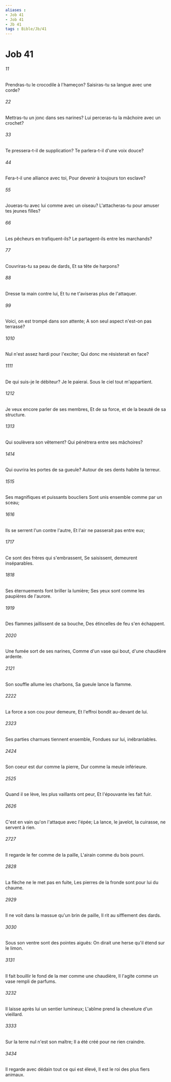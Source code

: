 ```yaml
---
aliases : 
- Job 41
- Job 41
- Jb 41
tags : Bible/Jb/41
---
```


# Job 41

###### 11
Prendras-tu le crocodile à l'hameçon? Saisiras-tu sa langue avec une corde?
###### 22
Mettras-tu un jonc dans ses narines? Lui perceras-tu la mâchoire avec un crochet?
###### 33
Te pressera-t-il de supplication? Te parlera-t-il d'une voix douce?
###### 44
Fera-t-il une alliance avec toi, Pour devenir à toujours ton esclave?
###### 55
Joueras-tu avec lui comme avec un oiseau? L'attacheras-tu pour amuser tes jeunes filles?
###### 66
Les pêcheurs en trafiquent-ils? Le partagent-ils entre les marchands?
###### 77
Couvriras-tu sa peau de dards, Et sa tête de harpons?
###### 88
Dresse ta main contre lui, Et tu ne t'aviseras plus de l'attaquer.
###### 99
Voici, on est trompé dans son attente; A son seul aspect n'est-on pas terrassé?
###### 1010
Nul n'est assez hardi pour l'exciter; Qui donc me résisterait en face?
###### 1111
De qui suis-je le débiteur? Je le paierai. Sous le ciel tout m'appartient.
###### 1212
Je veux encore parler de ses membres, Et de sa force, et de la beauté de sa structure.
###### 1313
Qui soulèvera son vêtement? Qui pénétrera entre ses mâchoires?
###### 1414
Qui ouvrira les portes de sa gueule? Autour de ses dents habite la terreur.
###### 1515
Ses magnifiques et puissants boucliers Sont unis ensemble comme par un sceau;
###### 1616
Ils se serrent l'un contre l'autre, Et l'air ne passerait pas entre eux;
###### 1717
Ce sont des frères qui s'embrassent, Se saisissent, demeurent inséparables.
###### 1818
Ses éternuements font briller la lumière; Ses yeux sont comme les paupières de l'aurore.
###### 1919
Des flammes jaillissent de sa bouche, Des étincelles de feu s'en échappent.
###### 2020
Une fumée sort de ses narines, Comme d'un vase qui bout, d'une chaudière ardente.
###### 2121
Son souffle allume les charbons, Sa gueule lance la flamme.
###### 2222
La force a son cou pour demeure, Et l'effroi bondit au-devant de lui.
###### 2323
Ses parties charnues tiennent ensemble, Fondues sur lui, inébranlables.
###### 2424
Son coeur est dur comme la pierre, Dur comme la meule inférieure.
###### 2525
Quand il se lève, les plus vaillants ont peur, Et l'épouvante les fait fuir.
###### 2626
C'est en vain qu'on l'attaque avec l'épée; La lance, le javelot, la cuirasse, ne servent à rien.
###### 2727
Il regarde le fer comme de la paille, L'airain comme du bois pourri.
###### 2828
La flèche ne le met pas en fuite, Les pierres de la fronde sont pour lui du chaume.
###### 2929
Il ne voit dans la massue qu'un brin de paille, Il rit au sifflement des dards.
###### 3030
Sous son ventre sont des pointes aiguës: On dirait une herse qu'il étend sur le limon.
###### 3131
Il fait bouillir le fond de la mer comme une chaudière, Il l'agite comme un vase rempli de parfums.
###### 3232
Il laisse après lui un sentier lumineux; L'abîme prend la chevelure d'un vieillard.
###### 3333
Sur la terre nul n'est son maître; Il a été créé pour ne rien craindre.
###### 3434
Il regarde avec dédain tout ce qui est élevé, Il est le roi des plus fiers animaux.
